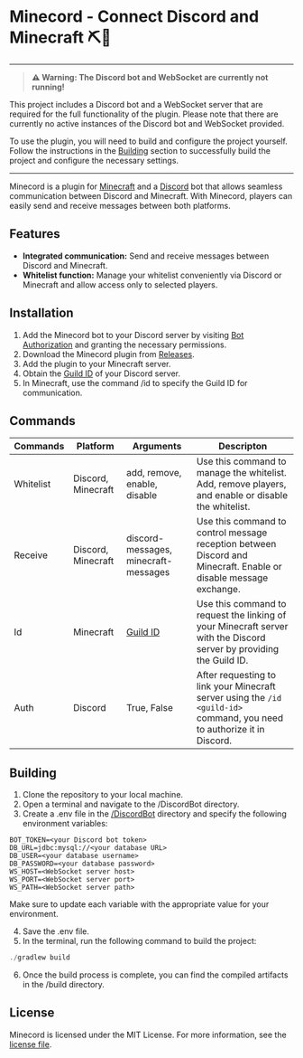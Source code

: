 # Minecord - Connect Discord and Minecraft ⛏💬 

***

> **⚠️ Warning: The Discord bot and WebSocket are currently not running!**

This project includes a Discord bot and a WebSocket server that are required for the full functionality of the plugin. Please note that there are currently no active instances of the Discord bot and WebSocket provided.

To use the plugin, you will need to build and configure the project yourself. Follow the instructions in the [Building](#building) section to successfully build the project and configure the necessary settings.

***

Minecord is a plugin for [Minecraft](https://www.minecraft.net/) and a [Discord](https://discord.com/) bot that allows seamless communication between Discord and Minecraft. With Minecord, players can easily send and receive messages between both platforms.

## Features

* **Integrated communication:** Send and receive messages between Discord and Minecraft.
* **Whitelist function:** Manage your whitelist conveniently via Discord or Minecraft and allow access only to selected players.

## Installation
1. Add the Minecord bot to your Discord server by visiting [Bot Authorization](https://discord.com/oauth2/authorize?client_id=1118087884080160778&permissions=8&scope=bot%20applications.commands) and granting the necessary permissions.
2. Download the Minecord plugin from [Releases](https://github.com/bnshw/Minecord/releases).
3. Add the plugin to your Minecraft server.
4. Obtain the [Guild ID](https://en.wikipedia.org/wiki/Template:Discord_server) of your Discord server.
5. In Minecraft, use the command /id <guild-id> to specify the Guild ID for communication.

## Commands
| Commands  | Platform           | Arguments                            | Descripton                                                                                                              |
|-----------|--------------------|--------------------------------------|-------------------------------------------------------------------------------------------------------------------------|
| Whitelist | Discord, Minecraft | add, remove, enable, disable         | Use this command to manage the whitelist. Add, remove players, and enable or disable the whitelist.                     |
| Receive   | Discord, Minecraft | discord-messages, minecraft-messages | Use this command to control message reception between Discord and Minecraft. Enable or disable message exchange.        |
| Id        | Minecraft          | [Guild ID](https://en.wikipedia.org/wiki/Template:Discord_server)                           | Use this command to request the linking of your Minecraft server with the Discord server by providing the Guild ID.     |
| Auth      | Discord            | True, False                          | After requesting to link your Minecraft server using the `/id <guild-id>` command, you need to authorize it in Discord. |

## Building
1. Clone the repository to your local machine.
2. Open a terminal and navigate to the /DiscordBot directory.
3. Create a .env file in the [/DiscordBot](https://github.com/bnshw/Minecord/tree/main/DiscordBot) directory and specify the following environment variables:
```.env
BOT_TOKEN=<your Discord bot token>
DB_URL=jdbc:mysql://<your database URL>
DB_USER=<your database username>
DB_PASSWORD=<your database password>
WS_HOST=<WebSocket server host>
WS_PORT=<WebSocket server port>
WS_PATH=<WebSocket server path>
```
Make sure to update each variable with the appropriate value for your environment.

4. Save the .env file.
5. In the terminal, run the following command to build the project:

```powershell
./gradlew build
```
6. Once the build process is complete, you can find the compiled artifacts in the /build directory.

## License

Minecord is licensed under the MIT License. For more information, see the [license file](https://github.com/bnshw/Minecord/blob/main/LICENSE).
